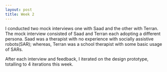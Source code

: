 ```yaml
---
layout: post
title: Week 2
---
```


I conducted two mock interviews one with Saad and the other with Terran. The mock interview consisted of Saad and Terran each adopting a different persona. Saad was a therapist with no experience with socially assistive robots(SAR); whereas, Terran was a school therapist with some basic usage of SARs. 

After each interview and feedback, I iterated on the design prototype, totalling to 4 iterations this week. 



